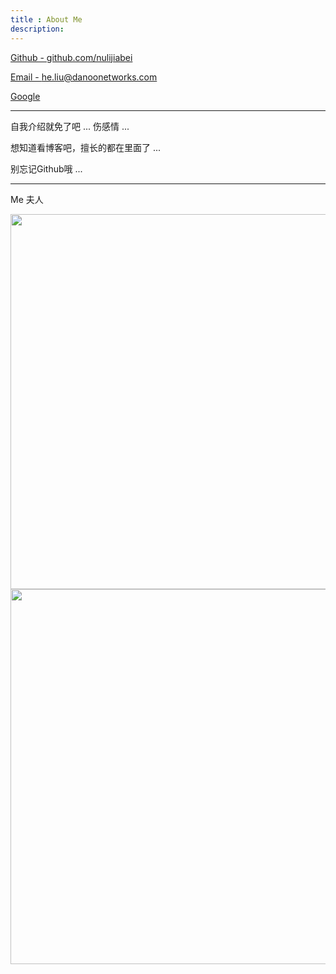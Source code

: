 ```yaml
---
title : About Me
description:
---
```


<a href="https://github.com/nulijiabei">Github - github.com/nulijiabei</a> 

<a href="mailto:he.liu@danoonetworks.com">Email - he.liu@danoonetworks.com</a>

<a href="https://objects.dreamhost.com/goo/index.html">Google</a>

---

自我介绍就免了吧 ... 伤感情 ...

想知道看博客吧，擅长的都在里面了 ...

别忘记Github哦 ...

---

Me 夫人

<img src="{{urls.media}}/1.jpg" alt="" width="600">

<img src="{{urls.media}}/2.jpg" alt="" width="600">

